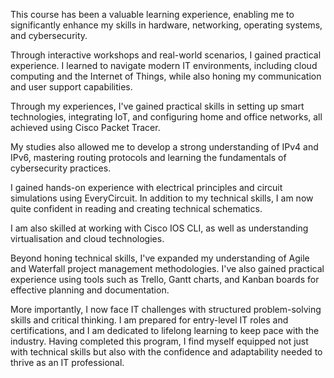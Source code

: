 

This course has been a valuable learning experience, enabling me to significantly enhance my skills in hardware, networking, operating systems, and cybersecurity.

Through interactive workshops and real-world scenarios, I gained practical experience. I learned to navigate modern IT environments, including cloud computing and the Internet of Things, while also honing my communication and user support capabilities.

Through my experiences, I've gained practical skills in setting up smart technologies, integrating IoT, and configuring home and office networks, all achieved using Cisco Packet Tracer.

My studies also allowed me to develop a strong understanding of IPv4 and IPv6, mastering routing protocols and learning the fundamentals of cybersecurity practices.

I gained hands-on experience with electrical principles and circuit simulations using EveryCircuit. In addition to my technical skills, I am now quite confident in reading and creating technical schematics. 

I am also skilled at working with Cisco IOS CLI, as well as understanding virtualisation and cloud technologies.

Beyond honing technical skills, I've expanded my understanding of Agile and Waterfall project management methodologies. I've also gained practical experience using tools such as Trello, Gantt charts, and Kanban boards for effective planning and documentation.

More importantly, I now face IT challenges with structured problem-solving skills and critical thinking. I am prepared for entry-level IT roles and certifications, and I am dedicated to lifelong learning to keep pace with the industry.
Having completed this program, I find myself equipped not just with technical skills but also with the confidence and adaptability needed to thrive as an IT professional.
